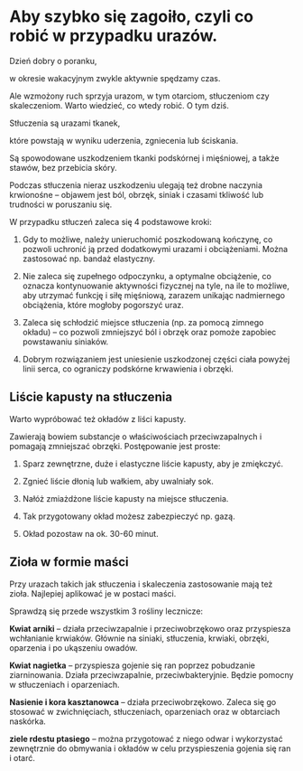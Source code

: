 # Aby szybko się zagoiło, czyli co robić w przypadku urazów.

Dzień dobry o poranku,

w okresie wakacyjnym zwykle aktywnie spędzamy czas.

Ale wzmożony ruch sprzyja urazom, w tym otarciom, stłuczeniom czy skaleczeniom. Warto wiedzieć, co wtedy robić. O tym dziś.

Stłuczenia są urazami tkanek,

które powstają w wyniku uderzenia, zgniecenia lub ściskania.

Są spowodowane uszkodzeniem tkanki podskórnej i mięśniowej, a także stawów, bez przebicia skóry.

Podczas stłuczenia nieraz uszkodzeniu ulegają też drobne naczynia krwionośne – objawem jest ból, obrzęk, siniak i czasami tkliwość lub trudności w poruszaniu się.

W przypadku stłuczeń zaleca się 4 podstawowe kroki:

1. Gdy to możliwe, należy unieruchomić poszkodowaną kończynę, co pozwoli uchronić ją przed dodatkowymi urazami i obciążeniami. Można zastosować np. bandaż elastyczny.

2. Nie zaleca się zupełnego odpoczynku, a optymalne obciążenie, co oznacza kontynuowanie aktywności fizycznej na tyle, na ile to możliwe, aby utrzymać funkcję i siłę mięśniową, zarazem unikając nadmiernego obciążenia, które mogłoby pogorszyć uraz.

3. Zaleca się schłodzić miejsce stłuczenia (np. za pomocą zimnego okładu) – co pozwoli zmniejszyć ból i obrzęk oraz pomoże zapobiec powstawaniu siniaków.

4. Dobrym rozwiązaniem jest uniesienie uszkodzonej części ciała powyżej linii serca, co ograniczy podskórne krwawienia i obrzęki.

## Liście kapusty na stłuczenia

Warto wypróbować też okładów z liści kapusty.

Zawierają bowiem substancje o właściwościach przeciwzapalnych i pomagają zmniejszać obrzęki. Postępowanie jest proste:

1. Sparz zewnętrzne, duże i elastyczne liście kapusty, aby je zmiękczyć.

2. Zgnieć liście dłonią lub wałkiem, aby uwalniały sok.

3. Nałóż zmiażdżone liście kapusty na miejsce stłuczenia.

4. Tak przygotowany okład możesz zabezpieczyć np. gazą.

5. Okład pozostaw na ok. 30-60 minut.

## Zioła w formie maści

Przy urazach takich jak stłuczenia i skaleczenia zastosowanie mają też zioła. Najlepiej aplikować je w postaci maści.

Sprawdzą się przede wszystkim 3 rośliny lecznicze:

**Kwiat arniki** – działa przeciwzapalnie i przeciwobrzękowo oraz przyspiesza wchłanianie krwiaków. Głównie na siniaki, stłuczenia, krwiaki, obrzęki, oparzenia i po ukąszeniu owadów.

**Kwiat nagietka** – przyspiesza gojenie się ran poprzez pobudzanie ziarninowania. Działa przeciwzapalnie, przeciwbakteryjnie. Będzie pomocny w stłuczeniach i oparzeniach.

**Nasienie i kora kasztanowca** – działa przeciwobrzękowo. Zaleca się go stosować w zwichnięciach, stłuczeniach, oparzeniach oraz w obtarciach naskórka.

**ziele rdestu ptasiego** – można przygotować z niego odwar i wykorzystać zewnętrznie do obmywania i okładów w celu przyspieszenia gojenia się ran i otarć.